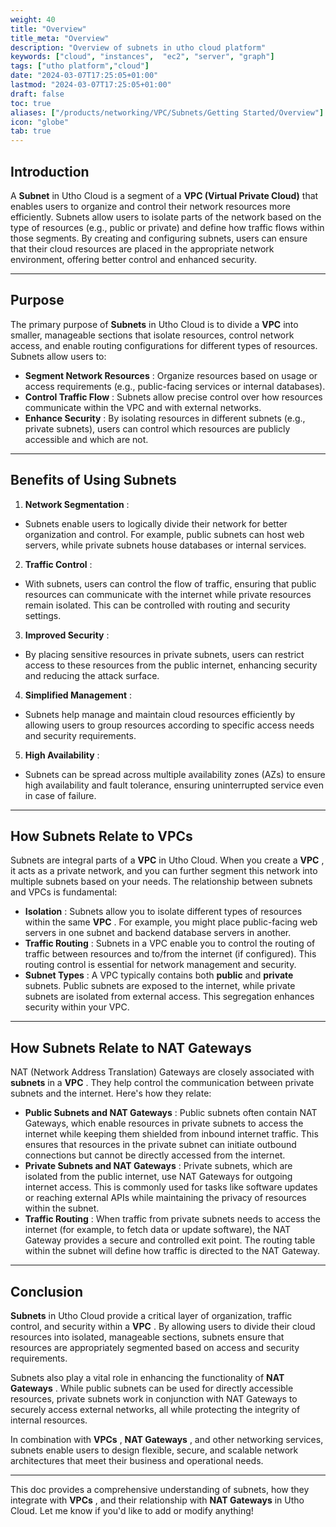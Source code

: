 ```yaml
---
weight: 40
title: "Overview"
title_meta: "Overview"
description: "Overview of subnets in utho cloud platform"
keywords: ["cloud", "instances",  "ec2", "server", "graph"]
tags: ["utho platform","cloud"]
date: "2024-03-07T17:25:05+01:00"
lastmod: "2024-03-07T17:25:05+01:00"
draft: false
toc: true
aliases: ["/products/networking/VPC/Subnets/Getting Started/Overview"]
icon: "globe"
tab: true
---
```



## **Introduction**

A **Subnet** in Utho Cloud is a segment of a **VPC (Virtual Private Cloud)** that enables users to organize and control their network resources more efficiently. Subnets allow users to isolate parts of the network based on the type of resources (e.g., public or private) and define how traffic flows within those segments. By creating and configuring subnets, users can ensure that their cloud resources are placed in the appropriate network environment, offering better control and enhanced security.

---

## **Purpose**

The primary purpose of **Subnets** in Utho Cloud is to divide a **VPC** into smaller, manageable sections that isolate resources, control network access, and enable routing configurations for different types of resources. Subnets allow users to:

* **Segment Network Resources** : Organize resources based on usage or access requirements (e.g., public-facing services or internal databases).
* **Control Traffic Flow** : Subnets allow precise control over how resources communicate within the VPC and with external networks.
* **Enhance Security** : By isolating resources in different subnets (e.g., private subnets), users can control which resources are publicly accessible and which are not.

---

## **Benefits of Using Subnets**

1. **Network Segmentation** :

* Subnets enable users to logically divide their network for better organization and control. For example, public subnets can host web servers, while private subnets house databases or internal services.

2. **Traffic Control** :

* With subnets, users can control the flow of traffic, ensuring that public resources can communicate with the internet while private resources remain isolated. This can be controlled with routing and security settings.

3. **Improved Security** :

* By placing sensitive resources in private subnets, users can restrict access to these resources from the public internet, enhancing security and reducing the attack surface.

4. **Simplified Management** :

* Subnets help manage and maintain cloud resources efficiently by allowing users to group resources according to specific access needs and security requirements.

5. **High Availability** :

* Subnets can be spread across multiple availability zones (AZs) to ensure high availability and fault tolerance, ensuring uninterrupted service even in case of failure.

---

## **How Subnets Relate to VPCs**

Subnets are integral parts of a **VPC** in Utho Cloud. When you create a  **VPC** , it acts as a private network, and you can further segment this network into multiple subnets based on your needs. The relationship between subnets and VPCs is fundamental:

* **Isolation** : Subnets allow you to isolate different types of resources within the same  **VPC** . For example, you might place public-facing web servers in one subnet and backend database servers in another.
* **Traffic Routing** : Subnets in a VPC enable you to control the routing of traffic between resources and to/from the internet (if configured). This routing control is essential for network management and security.
* **Subnet Types** : A VPC typically contains both **public** and **private** subnets. Public subnets are exposed to the internet, while private subnets are isolated from external access. This segregation enhances security within your VPC.

---

## **How Subnets Relate to NAT Gateways**

NAT (Network Address Translation) Gateways are closely associated with **subnets** in a  **VPC** . They help control the communication between private subnets and the internet. Here's how they relate:

* **Public Subnets and NAT Gateways** : Public subnets often contain NAT Gateways, which enable resources in private subnets to access the internet while keeping them shielded from inbound internet traffic. This ensures that resources in the private subnet can initiate outbound connections but cannot be directly accessed from the internet.
* **Private Subnets and NAT Gateways** : Private subnets, which are isolated from the public internet, use NAT Gateways for outgoing internet access. This is commonly used for tasks like software updates or reaching external APIs while maintaining the privacy of resources within the subnet.
* **Traffic Routing** : When traffic from private subnets needs to access the internet (for example, to fetch data or update software), the NAT Gateway provides a secure and controlled exit point. The routing table within the subnet will define how traffic is directed to the NAT Gateway.

---

## **Conclusion**

**Subnets** in Utho Cloud provide a critical layer of organization, traffic control, and security within a  **VPC** . By allowing users to divide their cloud resources into isolated, manageable sections, subnets ensure that resources are appropriately segmented based on access and security requirements.

Subnets also play a vital role in enhancing the functionality of  **NAT Gateways** . While public subnets can be used for directly accessible resources, private subnets work in conjunction with NAT Gateways to securely access external networks, all while protecting the integrity of internal resources.

In combination with  **VPCs** ,  **NAT Gateways** , and other networking services, subnets enable users to design flexible, secure, and scalable network architectures that meet their business and operational needs.

---

This doc provides a comprehensive understanding of subnets, how they integrate with  **VPCs** , and their relationship with **NAT Gateways** in Utho Cloud. Let me know if you'd like to add or modify anything!
